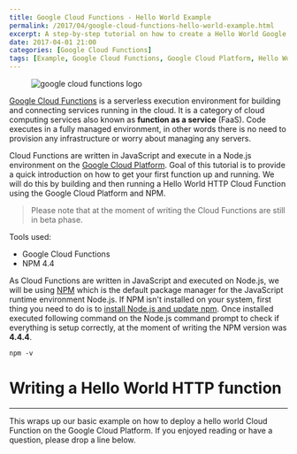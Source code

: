 ```yaml
---
title: Google Cloud Functions - Hello World Example
permalink: /2017/04/google-cloud-functions-hello-world-example.html
excerpt: A step-by-step tutorial on how to create a Hello World Google Cloud Function.
date: 2017-04-01 21:00
categories: [Google Cloud Functions]
tags: [Example, Google Cloud Functions, Google Cloud Platform, Hello World, Tutorial]
---
```


<figure>
    <img src="{{ site.url }}/assets/images/logos/google-cloud-functions-logo" alt="google cloud functions logo">
</figure>

[Google Cloud Functions](https://cloud.google.com/functions/) is a serverless execution environment for building and connecting services running in the cloud. It is a category of cloud computing services also known as **function as a service** (FaaS). Code executes in a fully managed environment, in other words there is no need to provision any infrastructure or worry about managing any servers.

Cloud Functions are written in JavaScript and execute in a Node.js environment on the [Google Cloud Platform](https://cloud.google.com/). Goal of this tutorial is to provide a quick introduction on how to get your first function up and running. We will do this by building and then running a Hello World HTTP Cloud Function using the Google Cloud Platform and NPM.

> Please note that at the moment of writing the Cloud Functions are still in beta phase.

Tools used:
* Google Cloud Functions
* NPM 4.4

As Cloud Functions are written in JavaScript and executed on Node.js, we will be using [NPM](https://www.npmjs.com/) which is the default package manager for the JavaScript runtime environment Node.js. If NPM isn't installed on your system, first thing you need to do is to [install Node.js and update npm](https://docs.npmjs.com/getting-started/installing-node). Once installed executed following command on the Node.js command prompt to check if everything is setup correctly, at the moment of writing the NPM version was __4.4.4__.

``` plaintext
npm -v
```

# Writing a Hello World HTTP function


---

This wraps up our basic example on how to deploy a hello world Cloud Function on the Google Cloud Platform. If you enjoyed reading or have a question, please drop a line below.